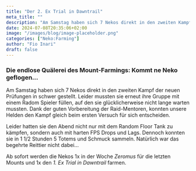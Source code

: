 ```yaml
---
title: "Der 2. Ex Trial in Dawntrail"
meta_title: ""
description: "Am Samstag haben sich 7 Nekos direkt in den zweiten Kampf der neuen Prüfungen in schwer gestellt."
date: 2024-07-08T20:35:06+02:00
image: "/images/blog/image-placeholder.png"
categories: ["Neko:Farming"]
author: "Fio Inari"
draft: false
---
```


### Die endlose Quälerei des Mount-Farmings: Kommt ne Neko geflogen...

Am Samstag haben sich 7 Nekos direkt in den zweiten Kampf der neuen Prüfungen in schwer gestellt.
Leider mussten sie erneut ihre Gruppe mit einem Radom Spieler füllen, auf den sie glücklicherweise nicht lange warten mussten.
Dank der guten Vorbereitung der Raid-Mentoren, konnten unsere Helden den Kampf gleich beim ersten Versuch für sich entscheiden.

Leider hatten sie den Abend nicht nur mit dem Random Floor Tank zu kämpfen, sondern auch mit harten FPS Drops und Lags.
Dennoch konnten sie in 1 1/2 Stunden 5 Totems und Schmuck sammeln.
Natürlich war das begehrte Reittier nicht dabei...

Ab sofort werden die Nekos 1x in der Woche *Zeromus* für die letzten Mounts und 1x den *1. Ex Trial in Dawntrail* farmen.